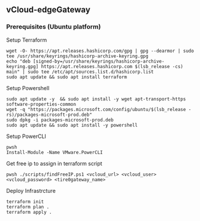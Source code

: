 ## vCloud-edgeGateway

### Prerequisites (Ubuntu platform)
Setup Terraform 
```
wget -O- https://apt.releases.hashicorp.com/gpg | gpg --dearmor | sudo tee /usr/share/keyrings/hashicorp-archive-keyring.gpg
echo "deb [signed-by=/usr/share/keyrings/hashicorp-archive-keyring.gpg] https://apt.releases.hashicorp.com $(lsb_release -cs) main" | sudo tee /etc/apt/sources.list.d/hashicorp.list
sudo apt update && sudo apt install terraform
```

Setup Powershell
```
sudo apt update -y  && sudo apt install -y wget apt-transport-https software-properties-common
wget -q "https://packages.microsoft.com/config/ubuntu/$(lsb_release -rs)/packages-microsoft-prod.deb"
sudo dpkg -i packages-microsoft-prod.deb
sudo apt update && sudo apt install -y powershell
```

Setup PowerCLI
```
pwsh
Install-Module -Name VMware.PowerCLI
```

Get free ip to assign in terraform script
```
pwsh ./scripts/findFreeIP.ps1 <vcloud_url> <vcloud_user> <vcloud_password> <tire0gateway_name>
```

Deploy Infrastrcture
```
terraform init
terraform plan .
terraform apply .
```
